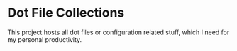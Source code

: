 # Dot File Collections

This project hosts all dot files or configuration related stuff, which I 
need for my personal productivity.


